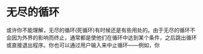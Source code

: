 # 无尽的循环

或许你不能理解，无尽的循环(死循环)有时候还是有些用处的。由于无尽的循环不会因为外界的影响而终止，通常都是使他们在循环中达到某个条件，之后跳出循环或直接退出程序。你也可以通过用户输入来中止循环——例如，你
